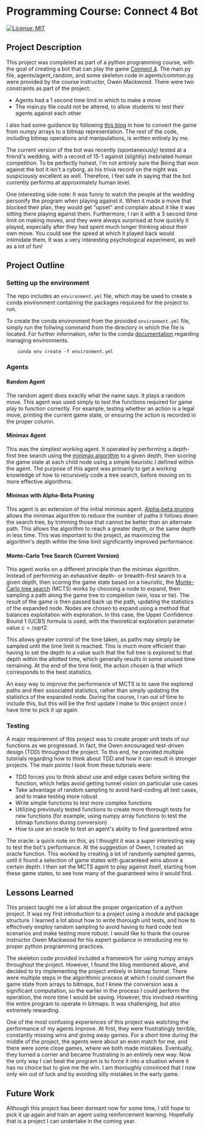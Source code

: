 # Programming Course: Connect 4 Bot

[![License: MIT](https://img.shields.io/badge/License-MIT-yellow.svg)](https://opensource.org/licenses/MIT)


## Project Description

This project was completed as part of a python programming course, with the goal of creating a bot that can play the game [Connect 4](https://en.wikipedia.org/wiki/Connect_Four). The main.py file, agents/agent_random, and some skeleton code in agents/common.py were provided by the course instructor, Owen Mackwood. There were two constraints as part of the project:
- Agents had a 1 second time limit in which to make a move
- The main.py file could not be altered, to allow students to test their agents against each other

I also had some guidance by following [this blog](https://towardsdatascience.com/creating-the-perfect-connect-four-ai-bot-c165115557b0) in how to convert the game from numpy arrays to a bitmap representation. The rest of the code, including bitmap operations and manipulations, is written entirely by me. 

The current version of the bot was recently (spontaneously) tested at a friend's wedding, with a record of 15-1 against (slightly) inebriated human competition. To be perfectly honest, I'm not entirely sure the Being that won against the bot it isn't a cyborg, as his trivia record on the night was suspiciously excellent as well. Therefore, I feel safe in saying that the bot currently performs at approximately human level.

One interesting side note: It was funny to watch the people at the wedding personify the program when playing against it. When it made a move that blocked their plan, they would get "upset" and complain about it like it was sitting there playing against them. Furthermore, I ran it with a 3 second time limit on making moves, and they were always surprised at how quickly it played, especially after they had spent much longer thinking about their own move. You could see the speed at which it played back would intimidate them. It was a very interesting psychological experiment, as well as a lot of fun!


## Project Outline

### Setting up the environment

The repo includes an `environment.yml` file, which may be used to create a conda environment containing the packages requiured for the project to run.

To create the conda environment from the provided `environment.yml` file, simply run the follwing command from the directory in which the file is located. For further information, refer to the conda [documentation](https://conda.io/projects/conda/en/latest/user-guide/tasks/manage-environments.html) regarding managing environments.

```
    conda env create -f environment.yml
```

### Agents

#### Random Agent

The random agent does exactly what the name says. It plays a random move. This agent was used simply to test the functions required for game play to function correctly. For example, testing whether an action is a legal move, printing the current game state, or ensuring the action is recorded in the proper column. 

#### Minimax Agent

This was the simplest working agent. It operated by performing a depth-first tree search using the [minimax algorithm](https://en.wikipedia.org/wiki/Minimax) to a given depth, then scoring the game state at each child node using a simple heuristic I defined within the agent. The purpose of this agent was primarily to get a working knowledge of how to recursively code a tree search, before moving on to more effective algorithms.

#### Minimax with Alpha-Beta Pruning

This agent is an extension of the initial minimax agent. [Alpha-beta pruning](https://en.wikipedia.org/wiki/Alpha%E2%80%93beta_pruning) allows the minimax algorithm to reduce the number of paths it follows down the search tree, by trimming those that cannot be better than an alternate path. This allows the algorithm to reach a greater depth, or the same depth in less time. This was important to the project, as maximizing the algorithm's depth wihtin the time limit significantly improved performance. 

#### Monte-Carlo Tree Search (Current Version)

This agent works on a different principle than the minimax algorithm. Instead of performing an exhaustive depth- or breadth-first search to a given depth, then scoring the game state based on a heuristic, the [Monte-Carlo tree search](https://en.wikipedia.org/wiki/Monte_Carlo_tree_search) (MCTS) works by choosing a node to expand, then sampling a path along the game tree to completion (win, loss or tie). The result of the game is then passed back up the path, updating the statistics of the expanded node. Nodes are chosen to expand using a method that balances exploitation with exploration. In this case, the Upper Confidence Bound 1 (UCB1) formula is used, with the theoretical exploration parameter value $c=/sqrt{2}$. 

This allows greater control of the time taken, as paths may simply be sampled until the time limit is reached. This is much more efficient than having to set the depth to a value such that the full tree is explored to that depth within the allotted time, which generally results in some unused time remaining. At the end of the time limit, the action chosen is that which corresponds to the best statistics.

An easy way to improve the performance of MCTS is to save the explored paths and their associated statistics, rather than simply updating the statistics of the expanded node. During the course, I ran out of time to include this, but this will be the first update I make to this project once I have time to pick it up again.

### Testing

A major requirement of this project was to create proper unit tests of our functions as we progressed. In fact, the Owen encouraged test-driven design (TDD) throughout the project. To this end, he provided multiple tutorials regarding how to think about TDD and how it can result in stronger projects. The main points I took from these tutorials were:
- TDD forces you to think about use and edge cases before writing the function, which helps avoid getting tunnel vision on particular use cases
- Take advantage of random sampling to avoid hard-coding all test cases, and to make testing more robust
- Write simple functions to test more complex functions
- Utilizing previously tested functions to create more thorough tests for new functions (for example, using numpy array functions to test the bitmap functions during conversion)
- How to use an oracle to test an agent's ability to find guaranteed wins

The oracle: a quick note on this, as I thought it was a super interesting way to test the bot's performance. At the suggestion of Owen, I created an oracle function. This worked by creating a lot of randomly sampled games, until it found a selection of game states with guaranteed wins above a certain depth. I then set the MCTS agent to play against itself, starting from these game states, to see how many of the guaranteed wins it would find. 


## Lessons Learned

This project taught me a lot about the proper organization of a python project. It was my first introduction to a project using a module and package structure. I learned a lot about how to write thorough unit tests, and how to effectively employ random sampling to avoid having to hard code test scenarios and make testing more robust. I would like to thank the course instructor Owen Mackwood for his expert guidance in introducing me to proper python programming practices.

The skeleton code provided included a framework for using numpy arrays throughout the project. However, I found the blog mentioned above, and decided to try implementing the project entirely in bitmap format. There were multiple steps in the algorithmic process at which I could convert the game state from arrays to bitmaps, but I knew the conversion was a significant computation, so the earlier in the process I could perform the operation, the more time I would be saving. However, this involved rewriting the entire program to operate in bitmaps. It was challenging, but also extremely rewarding.

One of the most confusing experiences of this project was watching the performance of my agents improve. At first, they were frustratingly terrible, constantly missing wins and giving away games. For a short time during the middle of the project, the agents were about an even match for me, and there were some close games, where we both made mistakes. Eventually, they turned a corner and became frustrating in an entirely new way. Now the only way I can beat the program is to force it into a situation where it has no choice but to give me the win. I am thoroughly convinced that I now only win out of luck and by avoiding silly mistakes in the early game. 


## Future Work

Although this project has been dormant now for some time, I still hope to pick it up again and train an agent using reinforcement learning. Hopefully that is a project I can undertake in the coming year.
